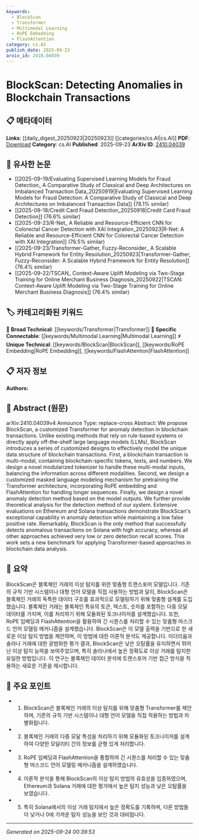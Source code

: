 ```yaml
---
keywords:
  - BlockScan
  - Transformer
  - Multimodal Learning
  - RoPE Embedding
  - FlashAttention
category: cs.AI
publish_date: 2025-09-23
arxiv_id: 2410.04039
---
```


<!-- KEYWORD_LINKING_METADATA:
{
  "processed_timestamp": "2025-09-24T00:39:53.938691",
  "vocabulary_version": "1.0",
  "selected_keywords": [
    "BlockScan",
    "Transformer",
    "Multimodal Learning",
    "RoPE Embedding",
    "FlashAttention"
  ],
  "rejected_keywords": [],
  "similarity_scores": {
    "BlockScan": 0.8,
    "Transformer": 0.85,
    "Multimodal Learning": 0.78,
    "RoPE Embedding": 0.75,
    "FlashAttention": 0.72
  },
  "extraction_method": "AI_prompt_based",
  "budget_applied": true,
  "candidates_json": {
    "candidates": [
      {
        "surface": "BlockScan",
        "canonical": "BlockScan",
        "aliases": [],
        "category": "unique_technical",
        "rationale": "BlockScan is a novel system specifically designed for anomaly detection in blockchain transactions, offering unique features not covered by existing terms.",
        "novelty_score": 0.85,
        "connectivity_score": 0.65,
        "specificity_score": 0.9,
        "link_intent_score": 0.8
      },
      {
        "surface": "Transformer",
        "canonical": "Transformer",
        "aliases": [],
        "category": "broad_technical",
        "rationale": "Transformers are a foundational model architecture in deep learning, relevant to the paper's methodology.",
        "novelty_score": 0.3,
        "connectivity_score": 0.9,
        "specificity_score": 0.6,
        "link_intent_score": 0.85
      },
      {
        "surface": "Multimodal",
        "canonical": "Multimodal Learning",
        "aliases": [
          "Multimodal"
        ],
        "category": "specific_connectable",
        "rationale": "The paper discusses handling multi-modal inputs, which is central to multimodal learning approaches.",
        "novelty_score": 0.55,
        "connectivity_score": 0.75,
        "specificity_score": 0.8,
        "link_intent_score": 0.78
      },
      {
        "surface": "RoPE embedding",
        "canonical": "RoPE Embedding",
        "aliases": [],
        "category": "unique_technical",
        "rationale": "RoPE embedding is a specific technique used in the paper to enhance the Transformer model's capability.",
        "novelty_score": 0.7,
        "connectivity_score": 0.6,
        "specificity_score": 0.85,
        "link_intent_score": 0.75
      },
      {
        "surface": "FlashAttention",
        "canonical": "FlashAttention",
        "aliases": [],
        "category": "unique_technical",
        "rationale": "FlashAttention is a specialized mechanism used to handle longer sequences, relevant to the paper's focus.",
        "novelty_score": 0.65,
        "connectivity_score": 0.7,
        "specificity_score": 0.8,
        "link_intent_score": 0.72
      }
    ],
    "ban_list_suggestions": [
      "anomaly detection",
      "blockchain transactions"
    ]
  },
  "decisions": [
    {
      "candidate_surface": "BlockScan",
      "resolved_canonical": "BlockScan",
      "decision": "linked",
      "scores": {
        "novelty": 0.85,
        "connectivity": 0.65,
        "specificity": 0.9,
        "link_intent": 0.8
      }
    },
    {
      "candidate_surface": "Transformer",
      "resolved_canonical": "Transformer",
      "decision": "linked",
      "scores": {
        "novelty": 0.3,
        "connectivity": 0.9,
        "specificity": 0.6,
        "link_intent": 0.85
      }
    },
    {
      "candidate_surface": "Multimodal",
      "resolved_canonical": "Multimodal Learning",
      "decision": "linked",
      "scores": {
        "novelty": 0.55,
        "connectivity": 0.75,
        "specificity": 0.8,
        "link_intent": 0.78
      }
    },
    {
      "candidate_surface": "RoPE embedding",
      "resolved_canonical": "RoPE Embedding",
      "decision": "linked",
      "scores": {
        "novelty": 0.7,
        "connectivity": 0.6,
        "specificity": 0.85,
        "link_intent": 0.75
      }
    },
    {
      "candidate_surface": "FlashAttention",
      "resolved_canonical": "FlashAttention",
      "decision": "linked",
      "scores": {
        "novelty": 0.65,
        "connectivity": 0.7,
        "specificity": 0.8,
        "link_intent": 0.72
      }
    }
  ]
}
-->

# BlockScan: Detecting Anomalies in Blockchain Transactions

## 📋 메타데이터

**Links**: [[daily_digest_20250923|20250923]] [[categories/cs.AI|cs.AI]]
**PDF**: [Download](https://arxiv.org/pdf/2410.04039.pdf)
**Category**: cs.AI
**Published**: 2025-09-23
**ArXiv ID**: [2410.04039](https://arxiv.org/abs/2410.04039)

## 🔗 유사한 논문
- [[2025-09-19/Evaluating Supervised Learning Models for Fraud Detection_ A Comparative Study of Classical and Deep Architectures on Imbalanced Transaction Data_20250919|Evaluating Supervised Learning Models for Fraud Detection: A Comparative Study of Classical and Deep Architectures on Imbalanced Transaction Data]] (78.1% similar)
- [[2025-09-18/Credit Card Fraud Detection_20250918|Credit Card Fraud Detection]] (76.6% similar)
- [[2025-09-23/R-Net_ A Reliable and Resource-Efficient CNN for Colorectal Cancer Detection with XAI Integration_20250923|R-Net: A Reliable and Resource-Efficient CNN for Colorectal Cancer Detection with XAI Integration]] (76.5% similar)
- [[2025-09-23/Transformer-Gather, Fuzzy-Reconsider_ A Scalable Hybrid Framework for Entity Resolution_20250923|Transformer-Gather, Fuzzy-Reconsider: A Scalable Hybrid Framework for Entity Resolution]] (76.4% similar)
- [[2025-09-22/TSCAN_ Context-Aware Uplift Modeling via Two-Stage Training for Online Merchant Business Diagnosis_20250922|TSCAN: Context-Aware Uplift Modeling via Two-Stage Training for Online Merchant Business Diagnosis]] (76.4% similar)

## 🏷️ 카테고리화된 키워드
**🧠 Broad Technical**: [[keywords/Transformer|Transformer]]
**🔗 Specific Connectable**: [[keywords/Multimodal Learning|Multimodal Learning]]
**⚡ Unique Technical**: [[keywords/BlockScan|BlockScan]], [[keywords/RoPE Embedding|RoPE Embedding]], [[keywords/FlashAttention|FlashAttention]]

## 📋 저자 정보

**Authors:** 

## 📄 Abstract (원문)

arXiv:2410.04039v4 Announce Type: replace-cross 
Abstract: We propose BlockScan, a customized Transformer for anomaly detection in blockchain transactions. Unlike existing methods that rely on rule-based systems or directly apply off-the-shelf large language models (LLMs), BlockScan introduces a series of customized designs to effectively model the unique data structure of blockchain transactions. First, a blockchain transaction is multi-modal, containing blockchain-specific tokens, texts, and numbers. We design a novel modularized tokenizer to handle these multi-modal inputs, balancing the information across different modalities. Second, we design a customized masked language modeling mechanism for pretraining the Transformer architecture, incorporating RoPE embedding and FlashAttention for handling longer sequences. Finally, we design a novel anomaly detection method based on the model outputs. We further provide theoretical analysis for the detection method of our system. Extensive evaluations on Ethereum and Solana transactions demonstrate BlockScan's exceptional capability in anomaly detection while maintaining a low false positive rate. Remarkably, BlockScan is the only method that successfully detects anomalous transactions on Solana with high accuracy, whereas all other approaches achieved very low or zero detection recall scores. This work sets a new benchmark for applying Transformer-based approaches in blockchain data analysis.

## 📝 요약

BlockScan은 블록체인 거래의 이상 탐지를 위한 맞춤형 트랜스포머 모델입니다. 기존의 규칙 기반 시스템이나 대형 언어 모델을 직접 사용하는 방법과 달리, BlockScan은 블록체인 거래의 독특한 데이터 구조를 효과적으로 모델링하기 위해 맞춤형 설계를 도입했습니다. 블록체인 거래는 블록체인 특유의 토큰, 텍스트, 숫자를 포함하는 다중 모달 데이터를 가지며, 이를 처리하기 위해 모듈화된 토크나이저를 설계했습니다. 또한, RoPE 임베딩과 FlashAttention을 활용하여 긴 시퀀스를 처리할 수 있는 맞춤형 마스크드 언어 모델링 메커니즘을 설계했습니다. BlockScan은 이 모델 출력을 기반으로 한 새로운 이상 탐지 방법을 제안하며, 이 방법에 대한 이론적 분석도 제공합니다. 이더리움과 솔라나 거래에 대한 광범위한 평가 결과, BlockScan은 낮은 오탐률을 유지하면서 뛰어난 이상 탐지 능력을 보여주었으며, 특히 솔라나에서 높은 정확도로 이상 거래를 탐지한 유일한 방법입니다. 이 연구는 블록체인 데이터 분석에 트랜스포머 기반 접근 방식을 적용하는 새로운 기준을 제시합니다.

## 🎯 주요 포인트

- 1. BlockScan은 블록체인 거래의 이상 탐지를 위해 맞춤형 Transformer를 제안하며, 기존의 규칙 기반 시스템이나 대형 언어 모델을 직접 적용하는 방법과 차별화됩니다.
- 2. 블록체인 거래의 다중 모달 특성을 처리하기 위해 모듈화된 토크나이저를 설계하여 다양한 모달리티 간의 정보를 균형 있게 처리합니다.
- 3. RoPE 임베딩과 FlashAttention을 통합하여 긴 시퀀스를 처리할 수 있는 맞춤형 마스크드 언어 모델링 메커니즘을 설계하였습니다.
- 4. 이론적 분석을 통해 BlockScan의 이상 탐지 방법의 유효성을 입증하였으며, Ethereum과 Solana 거래에 대한 평가에서 높은 탐지 성능과 낮은 오탐률을 보였습니다.
- 5. 특히 Solana에서의 이상 거래 탐지에서 높은 정확도를 기록하며, 다른 방법들이 낮거나 0에 가까운 탐지 성능을 보인 것과 대비됩니다.


---

*Generated on 2025-09-24 00:39:53*
